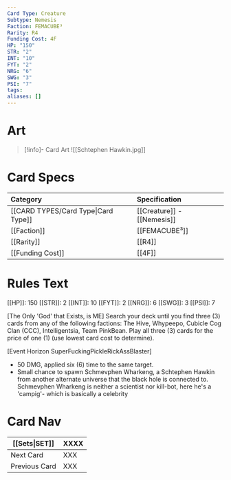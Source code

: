 ```yaml
---
Card Type: Creature
Subtype: Nemesis
Faction: FEMACUBE³
Rarity: R4
Funding Cost: 4F
HP: "150"
STR: "2"
INT: "10"
FYT: "2"
NRG: "6"
SWG: "3"
PSI: "7"
tags: 
aliases: []
---
```

# Art

> [!info]- Card Art
> ![[Schtephen Hawkin.jpg]]

# Card Specs

| Category | Specification| 
| :--- | :--- |
| [[CARD TYPES/Card Type\|Card Type]] | [[Creature]] - [[Nemesis]] |  
| [[Faction]] | [[FEMACUBE³]] |  
| [[Rarity]] | [[R4]] |  
| [[Funding Cost]] | [[4F]] |  

# Rules Text  

[[HP]]: 150 [[STR]]: 2 [[INT]]: 10 [[FYT]]: 2 [[NRG]]: 6 [[SWG]]: 3 [[PSI]]: 7  

[The Only 'God' that Exists, is ME] 
Search your deck until you find three (3) cards from any of the following factions: 
The Hive, Whypeepo, Cubicle Cog Clan (CCC), Intelligentsia, Team PinkBean.
Play all three (3) cards for the price of one (1) (use lowest card cost to determine).

[Event Horizon SuperFuckingPickleRickAssBlaster]
- 50 DMG, applied six (6) time to the same target. 
- Small chance to spawn Schmevphen Wharkeng, a Schtephen Hawkin from another alternate universe that 
the black hole is connected to. Schmevphen Wharkeng is neither a scientist nor kill-bot, 
here he's a 'campig'- which is basically a celebrity

# Card Nav

| [[Sets\|SET]] | XXXX |
| --- | --- |
| Next Card | XXX |
| Previous Card | XXX |

